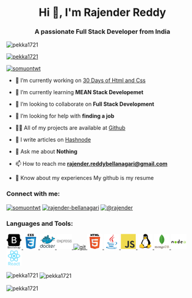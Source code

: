 <h1 align="center">Hi 👋, I'm Rajender Reddy</h1>
<h3 align="center">A passionate Full Stack Developer from India</h3>

<p align="left"> <img src="https://komarev.com/ghpvc/?username=pekka1721&label=Profile%20views&color=0e75b6&style=flat" alt="pekka1721" /> </p>

<p align="left"> <a href="https://github.com/ryo-ma/github-profile-trophy"><img src="https://github-profile-trophy.vercel.app/?username=pekka1721" alt="pekka1721" /></a> </p>

<p align="left"> <a href="https://twitter.com/somuontwt" target="blank"><img src="https://img.shields.io/twitter/follow/somuontwt?logo=twitter&style=for-the-badge" alt="somuontwt" /></a> </p>

- 🔭 I’m currently working on [30 Days of Html and Css](https://github.com/Pekka1721/30DaysofHtmlandCss)

- 🌱 I’m currently learning **MEAN Stack Developemet**

- 👯 I’m looking to collaborate on **Full Stack Development**

- 🤝 I’m looking for help with **finding a job**

- 👨‍💻 All of my projects are available at [Github](Github)

- 📝 I write articles on [Hashnode](Hashnode)

- 💬 Ask me about **Nothing**

- 📫 How to reach me **rajender.reddybellanagari@gmail.com**

- 📄 Know about my experiences My github is my resume

<h3 align="left">Connect with me:</h3>
<p align="left">
<a href="https://twitter.com/somuontwt" target="blank"><img align="center" src="https://raw.githubusercontent.com/rahuldkjain/github-profile-readme-generator/master/src/images/icons/Social/twitter.svg" alt="somuontwt" height="30" width="40" /></a>
<a href="https://linkedin.com/in/rajender-bellanagari" target="blank"><img align="center" src="https://raw.githubusercontent.com/rahuldkjain/github-profile-readme-generator/master/src/images/icons/Social/linked-in-alt.svg" alt="rajender-bellanagari" height="30" width="40" /></a>
<a href="https://hashnode.com/@rajender" target="blank"><img align="center" src="https://raw.githubusercontent.com/rahuldkjain/github-profile-readme-generator/master/src/images/icons/Social/hashnode.svg" alt="@rajender" height="30" width="40" /></a>
</p>

<h3 align="left">Languages and Tools:</h3>
<p align="left"> <a href="https://getbootstrap.com" target="_blank" rel="noreferrer"> <img src="https://raw.githubusercontent.com/devicons/devicon/master/icons/bootstrap/bootstrap-plain-wordmark.svg" alt="bootstrap" width="40" height="40"/> </a> <a href="https://www.w3schools.com/css/" target="_blank" rel="noreferrer"> <img src="https://raw.githubusercontent.com/devicons/devicon/master/icons/css3/css3-original-wordmark.svg" alt="css3" width="40" height="40"/> </a> <a href="https://www.docker.com/" target="_blank" rel="noreferrer"> <img src="https://raw.githubusercontent.com/devicons/devicon/master/icons/docker/docker-original-wordmark.svg" alt="docker" width="40" height="40"/> </a> <a href="https://expressjs.com" target="_blank" rel="noreferrer"> <img src="https://raw.githubusercontent.com/devicons/devicon/master/icons/express/express-original-wordmark.svg" alt="express" width="40" height="40"/> </a> <a href="https://git-scm.com/" target="_blank" rel="noreferrer"> <img src="https://www.vectorlogo.zone/logos/git-scm/git-scm-icon.svg" alt="git" width="40" height="40"/> </a> <a href="https://www.w3.org/html/" target="_blank" rel="noreferrer"> <img src="https://raw.githubusercontent.com/devicons/devicon/master/icons/html5/html5-original-wordmark.svg" alt="html5" width="40" height="40"/> </a> <a href="https://www.java.com" target="_blank" rel="noreferrer"> <img src="https://raw.githubusercontent.com/devicons/devicon/master/icons/java/java-original.svg" alt="java" width="40" height="40"/> </a> <a href="https://developer.mozilla.org/en-US/docs/Web/JavaScript" target="_blank" rel="noreferrer"> <img src="https://raw.githubusercontent.com/devicons/devicon/master/icons/javascript/javascript-original.svg" alt="javascript" width="40" height="40"/> </a> <a href="https://www.linux.org/" target="_blank" rel="noreferrer"> <img src="https://raw.githubusercontent.com/devicons/devicon/master/icons/linux/linux-original.svg" alt="linux" width="40" height="40"/> </a> <a href="https://www.mongodb.com/" target="_blank" rel="noreferrer"> <img src="https://raw.githubusercontent.com/devicons/devicon/master/icons/mongodb/mongodb-original-wordmark.svg" alt="mongodb" width="40" height="40"/> </a> <a href="https://nodejs.org" target="_blank" rel="noreferrer"> <img src="https://raw.githubusercontent.com/devicons/devicon/master/icons/nodejs/nodejs-original-wordmark.svg" alt="nodejs" width="40" height="40"/> </a> <a href="https://reactjs.org/" target="_blank" rel="noreferrer"> <img src="https://raw.githubusercontent.com/devicons/devicon/master/icons/react/react-original-wordmark.svg" alt="react" width="40" height="40"/> </a> </p>

<p><img align="left" src="https://github-readme-stats.vercel.app/api/top-langs?username=pekka1721&show_icons=true&locale=en&layout=compact" alt="pekka1721" /></p>

<p>&nbsp;<img align="center" src="https://github-readme-stats.vercel.app/api?username=pekka1721&show_icons=true&locale=en" alt="pekka1721" /></p>

<p><img align="center" src="https://github-readme-streak-stats.herokuapp.com/?user=pekka1721&" alt="pekka1721" /></p>
